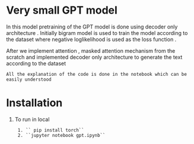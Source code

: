 # Very small GPT model 
In this model pretraining of the GPT model is done using decoder only architecture . Initially bigram model is used to train the model according to the dataset where negative loglikelihood is used as the loss function .

After we implement attention , masked attention mechanism from the scratch and implemented decoder only architecture to generate the text according to the dataset

```All the explanation of the code is done in the notebook which can be easily understood```

# Installation
1. To run in local 

        1. `` pip install torch``
        2. ``jupyter notebook gpt.ipynb``

